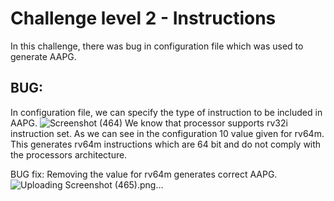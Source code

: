 # Challenge level 2 - Instructions

In this challenge, there was bug in configuration file which was used to generate AAPG.
## BUG:
In configuration file, we can specify the type of instruction to be included in AAPG. 
![Screenshot (464)](https://github.com/vyomasystems-lab/riscv-ctb-challenge-Pavanpm199/assets/84024750/414a795c-5e0e-4bbf-a972-76c31b57c3ad)
We know that processor supports rv32i instruction set. As we can see in the configuration 10 value given for rv64m. This generates rv64m instructions 
which are 64 bit and do not comply with the processors architecture.   

BUG fix:
Removing the value for rv64m generates correct AAPG.
![Uploading Screenshot (465).png…]()
